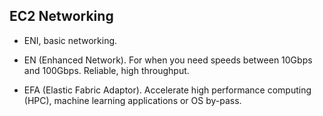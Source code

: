 ## EC2 Networking

- ENI, basic networking.

- EN (Enhanced Network). For when you need speeds between 10Gbps and 100Gbps. Reliable, high throughput.

- EFA (Elastic Fabric Adaptor). Accelerate high performance computing (HPC), machine learning applications or OS by-pass.
